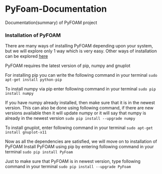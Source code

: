 # PyFoam-Documentation
Documentation(summary) of PyFOAM project

### Installation of PyFOAM
There are many ways of installing PyFOAM depending upon your system, but we will explore only 1 way which is very easy.
Other ways of installation can be explored [here](https://openfoamwiki.net/index.php/Contrib/PyFoam#Installation)

PyFOAM requires the latest version of pip, numpy and gnuplot

For installing pip you can write the following command in your terminal
``` sudo apt-get install python-pip ```

To install numpy via pip enter following command in your terminal 
``` sudo pip install numpy ```

If you have numpy already installed, then make sure that it is in the newest version. This can also be done using following command, if there are new versions available then it will update numpy or it will say that numpy is already in the newest version
``` sudo pip install --upgrade numpy ```

To install gnuplot, enter following command in your terminal 
``` sudo apt-get install gnuplot-x11 ```

Now as all the dependencies are satisfied, we will move on to installation of PyFOAM
Install PyFOAM using pip by entering following command in your terminal
``` sudo pip install PyFoam ```

Just to make sure that PyFOAM is in newest version, type following command in your terminal
``` sudo pip install --upgrade PyFoam ```
